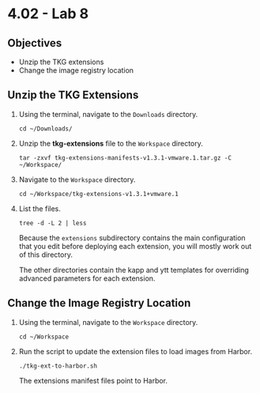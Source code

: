 # 4.02 - Lab 8

## Objectives

- Unzip the TKG extensions
- Change the image registry location

## Unzip the TKG Extensions

1. Using the terminal, navigate to the `Downloads` directory.

    `cd ~/Downloads/`

2. Unzip the **tkg-extensions** file to the `Workspace` directory.

    `tar -zxvf tkg-extensions-manifests-v1.3.1-vmware.1.tar.gz -C ~/Workspace/`

3. Navigate to the `Workspace` directory.

    `cd ~/Workspace/tkg-extensions-v1.3.1+vmware.1`

4. List the files.

    `tree -d -L 2 | less`

    Because the `extensions` subdirectory contains the main configuration that you edit before deploying each extension, you will mostly work out of this directory.

    The other directories contain the kapp and ytt templates for overriding advanced parameters for each extension.

## Change the Image Registry Location

1. Using the terminal, navigate to the `Workspace` directory.

    `cd ~/Workspace`

2. Run the script to update the extension files to load images from Harbor.

    `./tkg-ext-to-harbor.sh`

    The extensions manifest files point to Harbor.
